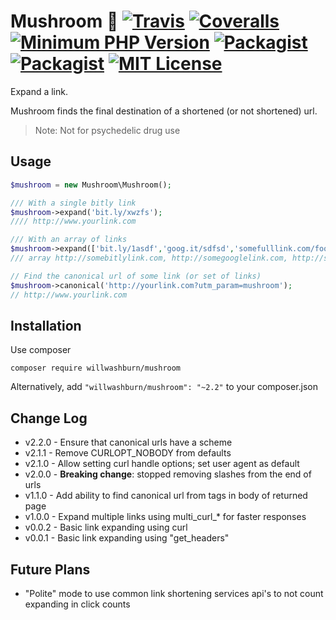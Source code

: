 # Mushroom :mushroom: [![Travis](https://img.shields.io/travis/willwashburn/mushroom.svg?style=flat-square)](https://travis-ci.org/willwashburn/mushroom) [![Coveralls](https://img.shields.io/coveralls/willwashburn/mushroom.svg?maxAge=2592000&style=flat-square)](https://coveralls.io/github/willwashburn/mushroom) [![Minimum PHP Version](https://img.shields.io/badge/php-%3E%3D%205.4-8892BF.svg?style=flat-square)](https://github.com/willwashburn/mushroom/blob/master/composer.json#L29) [![Packagist](https://img.shields.io/packagist/dt/willwashburn/mushroom.svg?style=flat-square)](https://packagist.org/packages/willwashburn/mushroom) [![Packagist](https://img.shields.io/packagist/v/willwashburn/mushroom.svg?style=flat-square)](https://packagist.org/packages/willwashburn/mushroom) [![MIT License](https://img.shields.io/packagist/l/willwashburn/mushroom.svg?style=flat-square)](https://github.com/willwashburn/mushroom/blob/master/LICENSE) 
Expand a link.

Mushroom finds the final destination of a shortened (or not shortened) url.

> Note: Not for psychedelic drug use

## Usage
 ```PHP
 $mushroom = new Mushroom\Mushroom();

 /// With a single bitly link
 $mushroom->expand('bit.ly/xwzfs');
 //// http://www.yourlink.com

 /// With an array of links
 $mushroom->expand(['bit.ly/1asdf','goog.it/sdfsd','somefulllink.com/foo']);
 /// array http://somebitlylink.com, http://somegooglelink.com, http://somefulllink.com/foo
 
 // Find the canonical url of some link (or set of links)
 $mushroom->canonical('http://yourlink.com?utm_param=mushroom');
 // http://www.yourlink.com

```

## Installation
Use composer

```composer require willwashburn/mushroom```

Alternatively, add ```"willwashburn/mushroom": "~2.2"``` to your composer.json

## Change Log
- v2.2.0 - Ensure that canonical urls have a scheme
- v2.1.1 - Remove CURLOPT_NOBODY from defaults
- v2.1.0 - Allow setting curl handle options; set user agent as default 
- v2.0.0 - **Breaking change**: stopped removing slashes from the end of urls
- v1.1.0 - Add ability to find canonical url from tags in body of returned page
- v1.0.0 - Expand multiple links using multi_curl_* for faster responses
- v0.0.2 - Basic link expanding using curl
- v0.0.1 - Basic link expanding using "get_headers"

## Future Plans
- "Polite" mode to use common link shortening services api's to not count expanding in click counts
